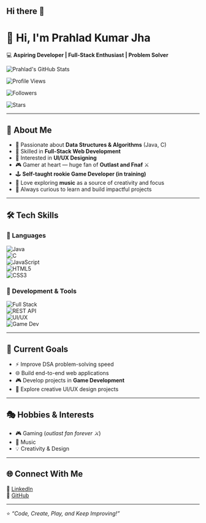 ## Hi there 👋  
# 👋 Hi, I'm Prahlad Kumar Jha  

💻 **Aspiring Developer | Full-Stack Enthusiast | Problem Solver**  

![Prahlad's GitHub Stats](https://github-readme-stats.vercel.app/api?username=aiger2569&show_icons=true&theme=radical)


![Profile Views](https://komarev.com/ghpvc/?username=aiger2569&color=blue)  

![Followers](https://img.shields.io/github/followers/aiger2569?label=Followers&style=social)  

![Stars](https://img.shields.io/github/stars/aiger2569?label=Stars&style=social)

---

## 🚀 About Me  
- 🔹 Passionate about **Data Structures & Algorithms** (Java, C)  
- 🔹 Skilled in **Full-Stack Web Development**  
- 🔹 Interested in **UI/UX Designing**  
- 🎮 Gamer at heart — huge fan of **Outlast and Fnaf** ⚔️  
- 🕹️ **Self-taught rookie Game Developer (in training)**  
- 🎵 Love exploring **music** as a source of creativity and focus  
- 🔹 Always curious to learn and build impactful projects  

---

## 🛠️ Tech Skills  

### 🔹 Languages  
![Java](https://img.shields.io/badge/Java-%23ED8B00.svg?style=for-the-badge&logo=openjdk&logoColor=white)  
![C](https://img.shields.io/badge/C-%2300599C.svg?style=for-the-badge&logo=c&logoColor=white)  
![JavaScript](https://img.shields.io/badge/JavaScript-%23323330.svg?style=for-the-badge&logo=javascript&logoColor=%23F7DF1E)  
![HTML5](https://img.shields.io/badge/HTML5-%23E34F26.svg?style=for-the-badge&logo=html5&logoColor=white)  
![CSS3](https://img.shields.io/badge/CSS3-%231572B6.svg?style=for-the-badge&logo=css3&logoColor=white)  

### 🔹 Development & Tools  
![Full Stack](https://img.shields.io/badge/Full%20Stack-%23000000.svg?style=for-the-badge&logo=dev.to&logoColor=white)  
![REST API](https://img.shields.io/badge/REST%20API-%23007396.svg?style=for-the-badge&logo=fastapi&logoColor=white)  
![UI/UX](https://img.shields.io/badge/UI%2FUX-%23FF4088.svg?style=for-the-badge&logo=figma&logoColor=white)  
![Game Dev](https://img.shields.io/badge/Game%20Development-%23000000.svg?style=for-the-badge&logo=unity&logoColor=white)  

---

## 📌 Current Goals  
- ⚡ Improve DSA problem-solving speed  
- 🌐 Build end-to-end web applications  
- 🎮 Develop projects in **Game Development**  
- 🎨 Explore creative UI/UX design projects  

---

## 🎭 Hobbies & Interests  
- 🎮 Gaming (*outlast fan forever ⚔️*)  
- 🎵 Music  
- 💡 Creativity & Design  

---

## 🌐 Connect With Me  
💼 [LinkedIn](https://www.linkedin.com/in/prahlad-kumar-jha-b58887285/)  
🐙 [GitHub](https://github.com/aiger2569)  

---

⭐️ *“Code, Create, Play, and Keep Improving!”*
